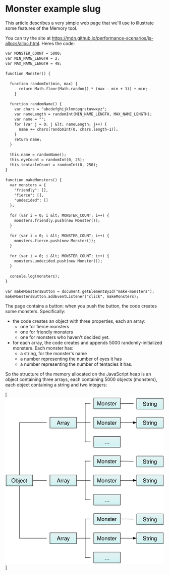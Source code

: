 # Monster example slug

This article describes a very simple web page that we'll use to
illustrate some features of the Memory tool.

You can try the site at
<https://mdn.github.io/performance-scenarios/js-allocs/alloc.html>.
Heres the code:

``` {.brush: .js}
var MONSTER_COUNT = 5000;
var MIN_NAME_LENGTH = 2;
var MAX_NAME_LENGTH = 48;

function Monster() {

  function randomInt(min, max) {
      return Math.floor(Math.random() * (max - min + 1)) + min;
    }

  function randomName() {
    var chars = "abcdefghijklmnopqrstuvwxyz";
    var nameLength = randomInt(MIN_NAME_LENGTH, MAX_NAME_LENGTH);
    var name = "";
    for (var j = 0; j &lt; nameLength; j++) {
      name += chars[randomInt(0, chars.length-1)];
    }
    return name;
  }

  this.name = randomName();
  this.eyeCount = randomInt(0, 25);
  this.tentacleCount = randomInt(0, 250);
}

function makeMonsters() {
  var monsters = {
    "friendly": [],
    "fierce": [],
    "undecided": []
  };

  for (var i = 0; i &lt; MONSTER_COUNT; i++) {
    monsters.friendly.push(new Monster());
  }

  for (var i = 0; i &lt; MONSTER_COUNT; i++) {
    monsters.fierce.push(new Monster());
  }

  for (var i = 0; i &lt; MONSTER_COUNT; i++) {
    monsters.undecided.push(new Monster());
  }

  console.log(monsters);
}

var makeMonstersButton = document.getElementById("make-monsters");
makeMonstersButton.addEventListener("click", makeMonsters);
```

The page contains a button: when you push the button, the code creates
some monsters. Specifically:

-   the code creates an object with three properties, each an array:
    -   one for fierce monsters
    -   one for friendly monsters
    -   one for monsters who haven't decided yet.
-   for each array, the code creates and appends 5000
    randomly-initialized monsters. Each monster has:
    -   a string, for the monster's name
    -   a number representing the number of eyes it has
    -   a number representing the number of tentacles it has.

So the structure of the memory allocated on the JavaScript heap is an
object containing three arrays, each containing 5000 objects (monsters),
each object containing a string and two integers:

[![](../img/monsters.svg)]
